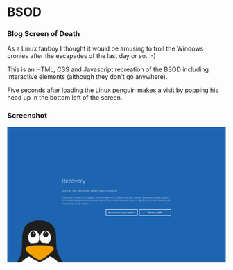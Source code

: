# BSOD
### Blog Screen  of Death
As a Linux fanboy I thought it would be amusing to troll the Windows cronies after the escapades of the last day or so. :-)

This is an HTML, CSS and Javascript recreation of the BSOD including interactive elements (although they don't go anywhere).

Five seconds after loading the Linux penguin makes a visit by popping his head up in the bottom left of the screen.

### Screenshot
![Linux Penguin Trolling](screenshot.png)
